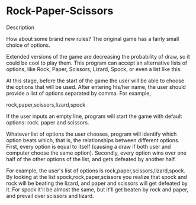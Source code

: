 # Rock-Paper-Scissors
Description

How about some brand new rules? The original game has a fairly small choice of options.

Extended versions of the game are decreasing the probability of draw, so it could be cool to play them.
This program can accept an alternative lists of options, like Rock, Paper, Scissors, Lizard, Spock, or even a list like this:

 

At this stage, before the start of the game the user will be able to choose the options that will be used. After entering his/her name, the user should provide a list of options separated by comma. For example, 

rock,paper,scissors,lizard,spock

If the user inputs an empty line, program will start the game with default options: rock. paper and scissors. 

Whatever list of options the user chooses, program will identify which option beats which, that is, the relationships between different options. First, every option is equal to itself (causing a draw if both user and computer choose the same option). Secondly, every option wins over one half of the other options of the list, and gets defeated by another half. 

For example, the user's list of options is rock,paper,scissors,lizard,spock. By looking at the list spock,rock,paper,scissors you realize that spock and rock will be beating the lizard, and paper and scissors will get defeated by it. For spock it'll be almost the same, but it'll get beaten by rock and paper, and prevail over scissors and lizard.
